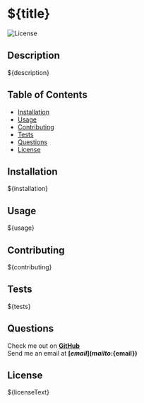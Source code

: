 # ${title}

![License](${licenseBadgeUrl})

## Description

${description}

## Table of Contents

- [Installation](#installation)
- [Usage](#usage)
- [Contributing](#contributing)
- [Tests](#tests)
- [Questions](#questions)
- [License](#license)

## Installation

${installation}

## Usage

${usage}

## Contributing

${contributing}

## Tests

${tests}

## Questions

Check me out on __[GitHub](https://github.com/${github})__  
Send me an email at __[${email}](mailto:${email})__

## License

${licenseText}